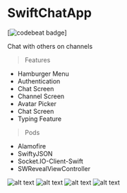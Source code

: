 # SwiftChatApp
[![codebeat badge](https://codebeat.co/badges/daf44f38-23bc-46a7-91e1-59faded338f1)]

Chat with others on channels

> Features
- Hamburger Menu
- Authentication
- Chat Screen
- Channel Screen
- Avatar Picker
- Chat Screen
- Typing Feature


> Pods
- Alamofire
- SwiftyJSON
- Socket.IO-Client-Swift
- SWRevealViewController


![alt text](https://i.ibb.co/yqdHvMx/Whats-App-Image-2020-06-23-at-13-35-35-1.jpg)
![alt text](https://i.ibb.co/T4WbJzD/Whats-App-Image-2020-06-23-at-13-35-35-2.jpg)
![alt text](https://i.ibb.co/ydtdksf/Whats-App-Image-2020-06-23-at-13-35-35-3.jpg)
![alt text](https://i.ibb.co/DCZcb10/Whats-App-Image-2020-06-23-at-13-35-35.jpg)
